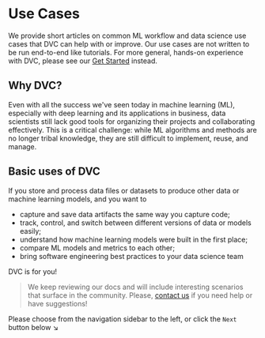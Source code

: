 # Use Cases

We provide short articles on common ML workflow and data science use cases that
DVC can help with or improve. Our use cases are not written to be run end-to-end
like tutorials. For more general, hands-on experience with DVC, please see our
[Get Started](/doc/tutorials/get-started) instead.

## Why DVC?

Even with all the success we've seen today in machine learning (ML), especially
with deep learning and its applications in business, data scientists still lack
good tools for organizing their projects and collaborating effectively. This is
a critical challenge: while ML algorithms and methods are no longer tribal
knowledge, they are still difficult to implement, reuse, and manage.

## Basic uses of DVC

If you store and process data files or datasets to produce other data or machine
learning models, and you want to

- capture and save <abbr>data artifacts</abbr> the same way you capture code;
- track, control, and switch between different versions of data or models
  easily;
- understand how machine learning models were built in the first place;
- compare ML models and metrics to each other;
- bring software engineering best practices to your data science team

DVC is for you!

> We keep reviewing our docs and will include interesting scenarios that surface
> in the community. Please, [contact us](/support) if you need help or have
> suggestions!

Please choose from the navigation sidebar to the left, or click the `Next`
button below ↘
